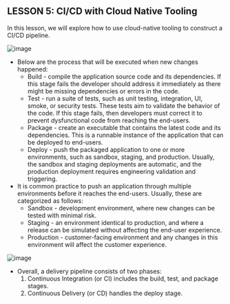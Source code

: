 ## LESSON 5: CI/CD with Cloud Native Tooling
In this lesson, we will explore how to use cloud-native tooling to construct a CI/CD pipeline.

![image](https://user-images.githubusercontent.com/13144571/126181528-420cf3ae-067a-456f-a45a-d5470f34ef5c.png)

- Below are the process that will be executed when new changes happened:
  - Build - compile the application source code and its dependencies. If this stage fails the developer should address it immediately as there might be missing dependencies or errors in the code.
  - Test - run a suite of tests, such as unit testing, integration, UI, smoke, or security tests. These tests aim to validate the behavior of the code. If this stage fails, then developers must correct it to prevent dysfunctional code from reaching the end-users.
  - Package - create an executable that contains the latest code and its dependencies. This is a runnable instance of the application that can be deployed to end-users.
  - Deploy - push the packaged application to one or more environments, such as sandbox, staging, and production. Usually, the sandbox and staging deployments are automatic, and the production deployment requires engineering validation and triggering.
- It is common practice to push an application through multiple environments before it reaches the end-users. Usually, these are categorized as follows:
  - Sandbox - development environment, where new changes can be tested with minimal risk.
  - Staging - an environment identical to production, and where a release can be simulated without affecting the end-user experience.
  - Production - customer-facing environment and any changes in this environment will affect the customer experience.

![image](https://user-images.githubusercontent.com/13144571/126182754-203c3b29-70b0-4ea3-8449-7bf908f8d923.png)

- Overall, a delivery pipeline consists of two phases:
  1. Continuous Integration (or CI) includes the build, test, and package stages.
  2. Continuous Delivery (or CD) handles the deploy stage.
